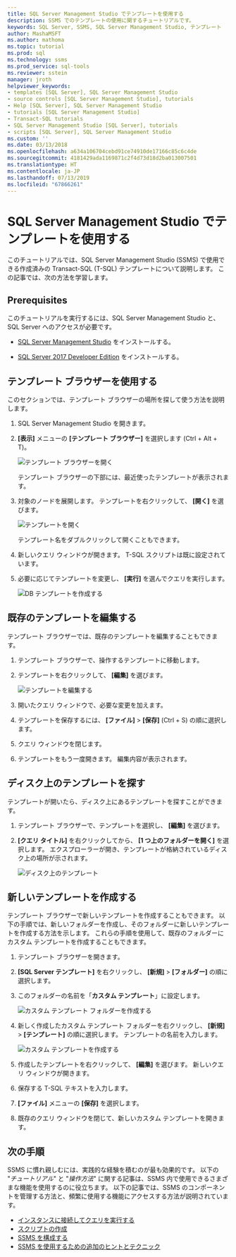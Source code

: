 ```yaml
---
title: SQL Server Management Studio でテンプレートを使用する
description: SSMS でのテンプレートの使用に関するチュートリアルです。
keywords: SQL Server, SSMS, SQL Server Management Studio, テンプレート
author: MashaMSFT
ms.author: mathoma
ms.topic: tutorial
ms.prod: sql
ms.technology: ssms
ms.prod_service: sql-tools
ms.reviewer: sstein
manager: jroth
helpviewer_keywords:
- templates [SQL Server], SQL Server Management Studio
- source controls [SQL Server Management Studio], tutorials
- Help [SQL Server], SQL Server Management Studio
- tutorials [SQL Server Management Studio]
- Transact-SQL tutorials
- SQL Server Management Studio [SQL Server], tutorials
- scripts [SQL Server], SQL Server Management Studio
ms.custom: ''
ms.date: 03/13/2018
ms.openlocfilehash: a634a106704cebd91ce74910de17166c85c6c4de
ms.sourcegitcommit: 4181429ada1169871c2f4d73d18d2ba013007501
ms.translationtype: HT
ms.contentlocale: ja-JP
ms.lasthandoff: 07/13/2019
ms.locfileid: "67866261"
---
```

# <a name="use-templates-in-sql-server-management-studio"></a>SQL Server Management Studio でテンプレートを使用する

このチュートリアルでは、SQL Server Management Studio (SSMS) で使用できる作成済みの Transact-SQL (T-SQL) テンプレートについて説明します。 この記事では、次の方法を学習します。

## <a name="prerequisites"></a>Prerequisites

このチュートリアルを実行するには、SQL Server Management Studio と、SQL Server へのアクセスが必要です。

* [SQL Server Management Studio](https://docs.microsoft.com/sql/ssms/download-sql-server-management-studio-ssms) をインストールする。

* [SQL Server 2017 Developer Edition](https://www.microsoft.com/sql-server/sql-server-downloads) をインストールする。

## <a name="use-template-browser"></a>テンプレート ブラウザーを使用する

このセクションでは、テンプレート ブラウザーの場所を探して使う方法を説明します。

1. SQL Server Management Studio を開きます。

2. **[表示]** メニューの **[テンプレート ブラウザー]** を選択します (Ctrl + Alt + T)。

    ![テンプレート ブラウザーを開く](media/templates-ssms/templatebrowser.png)

    テンプレート ブラウザーの下部には、最近使ったテンプレートが表示されます。

3. 対象のノードを展開します。 テンプレートを右クリックして、 **[開く]** を選びます。

    ![テンプレートを開く](media/templates-ssms/opentemplate.png)

    テンプレート名をダブルクリックして開くこともできます。

4. 新しいクエリ ウィンドウが開きます。 T-SQL スクリプトは既に設定されています。

5. 必要に応じてテンプレートを変更し、 **[実行]** を選んでクエリを実行します。

    ![DB テンプレートを作成する](media/templates-ssms/createdbtemplate.png)

## <a name="edit-an-existing-template"></a>既存のテンプレートを編集する

テンプレート ブラウザーでは、既存のテンプレートを編集することもできます。  

1. テンプレート ブラウザーで、操作するテンプレートに移動します。

2. テンプレートを右クリックして、 **[編集]** を選びます。

    ![テンプレートを編集する](media/templates-ssms/edittemplate.png)

3. 開いたクエリ ウィンドウで、必要な変更を加えます。

4. テンプレートを保存するには、 **[ファイル]**  >  **[保存]** (Ctrl + S) の順に選択します。

5. クエリ ウィンドウを閉じます。

6. テンプレートをもう一度開きます。 編集内容が表示されます。

## <a name="locate-templates-on-disk"></a>ディスク上のテンプレートを探す

テンプレートが開いたら、ディスク上にあるテンプレートを探すことができます。

1. テンプレート ブラウザーで、テンプレートを選択し、 **[編集]** を選びます。

2. **[クエリ タイトル]** を右クリックしてから、 **[1 つ上のフォルダーを開く]** を選択します。 エクスプローラーが開き、テンプレートが格納されているディスク上の場所が示されます。 

   ![ディスク上のテンプレート](media/templates-ssms/templatesondisk.png)
  
## <a name="create-a-new-template"></a>新しいテンプレートを作成する

テンプレート ブラウザーで新しいテンプレートを作成することもできます。 以下の手順では、新しいフォルダーを作成し、そのフォルダーに新しいテンプレートを作成する方法を示します。 これらの手順を使用して、既存のフォルダーにカスタム テンプレートを作成することもできます。 

1. テンプレート ブラウザーを開きます。

2. **[SQL Server テンプレート]** を右クリックし、 **[新規]**  >  **[フォルダー]** の順に選択します。

3. このフォルダーの名前を「**カスタム テンプレート**」に設定します。

    ![カスタム テンプレート フォルダーを作成する](media/templates-ssms/creatingcustomtemplate.png)

4. 新しく作成したカスタム テンプレート フォルダーを右クリックし、 **[新規]**  >  **[テンプレート]** の順に選択します。 テンプレートの名前を入力します。

    ![カスタム テンプレートを作成する](media/templates-ssms/createnewtemplate.png)

5. 作成したテンプレートを右クリックして、 **[編集]** を選びます。 新しいクエリ ウィンドウが開きます。

6. 保存する T-SQL テキストを入力します。

7. **[ファイル]** メニューの **[保存]** を選択します。

8. 既存のクエリ ウィンドウを閉じて、新しいカスタム テンプレートを開きます。

## <a name="next-steps"></a>次の手順

SSMS に慣れ親しむには、実践的な経験を積むのが最も効果的です。 以下の "*チュートリアル*" と "*操作方法*" に関する記事は、SSMS 内で使用できるさまざまな機能を使用するのに役立ちます。  以下の記事では、SSMS のコンポーネントを管理する方法と、頻繁に使用する機能にアクセスする方法が説明されています。

* [インスタンスに接続してクエリを実行する](../tutorials/connect-query-sql-server.md)
* [スクリプトの作成](../tutorials/scripting-ssms.md)
* [SSMS を構成する](../tutorials/ssms-configuration.md)
* [SSMS を使用するための追加のヒントとテクニック](../tutorials/ssms-tricks.md)